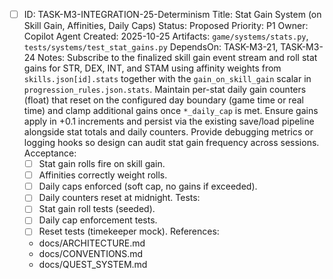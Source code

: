 - [ ] ID: TASK-M3-INTEGRATION-25-Determinism
  Title: Stat Gain System (on Skill Gain, Affinities, Daily Caps)
  Status: Proposed
  Priority: P1
  Owner: Copilot Agent
  Created: 2025-10-25
  Artifacts: `game/systems/stats.py`, `tests/systems/test_stat_gains.py`
  DependsOn: TASK-M3-21, TASK-M3-24
  Notes:
  Subscribe to the finalized skill gain event stream and roll stat gains for STR, DEX, INT, and STAM using affinity weights from `skills.json[id].stats` together with the `gain_on_skill_gain` scalar in `progression_rules.json.stats`.
  Maintain per-stat daily gain counters (float) that reset on the configured day boundary (game time or real time) and clamp additional gains once `*_daily_cap` is met.
  Ensure gains apply in +0.1 increments and persist via the existing save/load pipeline alongside stat totals and daily counters.
  Provide debugging metrics or logging hooks so design can audit stat gain frequency across sessions.
  Acceptance:
  - [ ] Stat gain rolls fire on skill gain.
  - [ ] Affinities correctly weight rolls.
  - [ ] Daily caps enforced (soft cap, no gains if exceeded).
  - [ ] Daily counters reset at midnight.
  Tests:
  - [ ] Stat gain roll tests (seeded).
  - [ ] Daily cap enforcement tests.
  - [ ] Reset tests (timekeeper mock).
  References:
  - docs/ARCHITECTURE.md
  - docs/CONVENTIONS.md
  - docs/QUEST_SYSTEM.md
